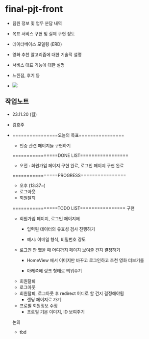 # final-pjt-front

- 팀원 정보 및 업무 분담 내역

- 목표 서비스 구현 및 실제 구현 정도

- 데이터베이스 모델링 (ERD)

- 영화 추천 알고리즘에 대한 기술적 설명

- 서비스 대표 기능에 대한 설명

- 느낀점, 후기 등

- ![](C:\Users\SSAFY\AppData\Roaming\marktext\images\2023-11-16-16-56-28-image.png)

## 작업노트

- 23.11.20 (월)

- 김효주

- ================오늘의 목표================
  
  - 인증 관련 페이지들 구현하기
  
  ================DONE LIST=================
  
  - 오전 : 회원가입 페이지 구현 완료, 로그인 페이지 구현 완료
  
  ================PROGRESS================
  
  - 오후 (13:37~)
  - 로그아웃 
  - 회원탈퇴
  
  ================TODO LIST================
  구현
  
  - 회원가입 페이지, 로그인 페이지에
    - 입력된 데이터의 유효성 검사 진행하기
    
    - 예시: 이메일 형식, 비밀번호 강도
  - 로그인 안 했을 때 어디까지 페이지 보여줄 건지 결정하기
    - HomeView 에서 이미지만 바꾸고 로그인하고 추천 영화 더보기를 
    
    - 아래쪽에 링크 형태로 띄워주기
  - 회원탈퇴
  - 로그아웃
  - 회원탈퇴, 로그아웃 후 redirect 어디로 할 건지 결정해야됨
    - 랜딩 페이지로 가기
  - 프로필 회원정보 수정
    - 프로필 기본 이미지, ID 보여주기
  
  논의
  
  - tbd
